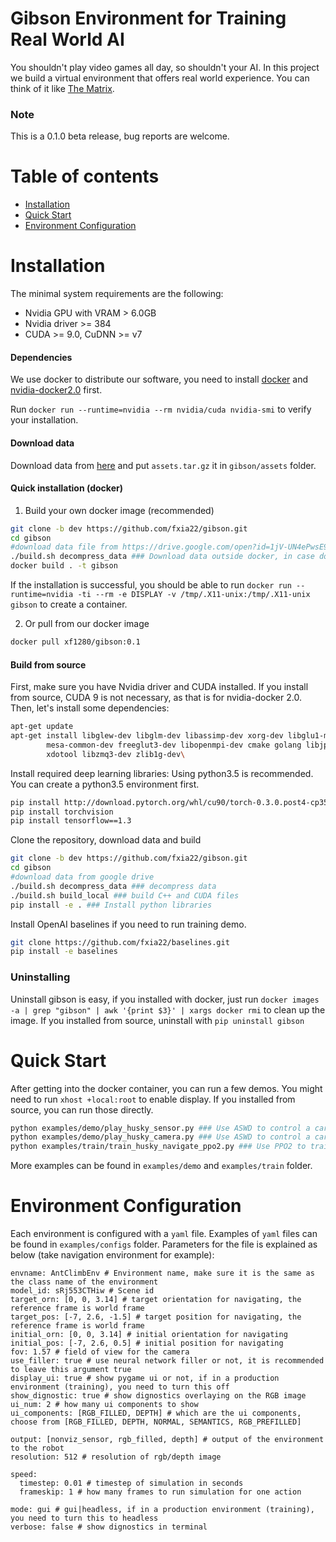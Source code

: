 # Gibson Environment for Training Real World AI
You shouldn't play video games all day, so shouldn't your AI. In this project we build a virtual environment that offers real world experience. You can think of it like [The Matrix](https://www.youtube.com/watch?v=3Ep_rnYweaI).

### Note
This is a 0.1.0 beta release, bug reports are welcome. 

Table of contents
=================

   * [Installation](#installation)
   * [Quick Start](#quick-start)
   * [Environment Configuration](#environment-configuration)

Installation
=================

The minimal system requirements are the following:

- Nvidia GPU with VRAM > 6.0GB
- Nvidia driver >= 384
- CUDA >= 9.0, CuDNN >= v7

#### Dependencies

We use docker to distribute our software, you need to install [docker](https://docs.docker.com/engine/installation/) and [nvidia-docker2.0](https://github.com/nvidia/nvidia-docker/wiki/Installation-(version-2.0)) first. 

Run `docker run --runtime=nvidia --rm nvidia/cuda nvidia-smi` to verify your installation. 

#### Download data

Download data from [here](https://drive.google.com/open?id=1jV-UN4ePwsE9XYv8m4YbNiGxRI_WWpW0) and put `assets.tar.gz` it in `gibson/assets` folder.


#### Quick installation (docker)

1. Build your own docker image (recommended)
```bash
git clone -b dev https://github.com/fxia22/gibson.git 
cd gibson
#download data file from https://drive.google.com/open?id=1jV-UN4ePwsE9XYv8m4YbNiGxRI_WWpW0 and put it into gibson/assets folder
./build.sh decompress_data ### Download data outside docker, in case docker images need to be rebuilt
docker build . -t gibson
```
If the installation is successful, you should be able to run `docker run --runtime=nvidia -ti --rm -e DISPLAY -v /tmp/.X11-unix:/tmp/.X11-unix gibson` to create a container.


2. Or pull from our docker image
```bash
docker pull xf1280/gibson:0.1
```

#### Build from source

First, make sure you have Nvidia driver and CUDA installed. If you install from source, CUDA 9 is not necessary, as that is for nvidia-docker 2.0. Then, let's install some dependencies:

```bash
apt-get update 
apt-get install libglew-dev libglm-dev libassimp-dev xorg-dev libglu1-mesa-dev libboost-dev \
		mesa-common-dev freeglut3-dev libopenmpi-dev cmake golang libjpeg-turbo8-dev wmctrl \ 
		xdotool libzmq3-dev zlib1g-dev\
```	

Install required deep learning libraries: Using python3.5 is recommended. You can create a python3.5 environment first. 

```bash
pip install http://download.pytorch.org/whl/cu90/torch-0.3.0.post4-cp35-cp35m-linux_x86_64.whl 
pip install torchvision
pip install tensorflow==1.3
```
Clone the repository, download data and build
```bash
git clone -b dev https://github.com/fxia22/gibson.git 
cd gibson
#download data from google drive
./build.sh decompress_data ### decompress data 
./build.sh build_local ### build C++ and CUDA files
pip install -e . ### Install python libraries
```

Install OpenAI baselines if you need to run training demo.

```bash
git clone https://github.com/fxia22/baselines.git
pip install -e baselines
```

### Uninstalling
Uninstall gibson is easy, if you installed with docker, just run `docker images -a | grep "gibson" | awk '{print $3}' | xargs docker rmi` to clean up the image. If you installed from source, uninstall with `pip uninstall gibson`


Quick Start
=================

After getting into the docker container, you can run a few demos. You might need to run `xhost +local:root` to enable display. If you installed from source, you can run those directly. 

```bash
python examples/demo/play_husky_sensor.py ### Use ASWD to control a car to navigate around gates
python examples/demo/play_husky_camera.py ### Use ASWD to control a car to navigate around gates, with camera output
python examples/train/train_husky_navigate_ppo2.py ### Use PPO2 to train a car to navigate down the hall way in gates based on visual input
```

More examples can be found in `examples/demo` and `examples/train` folder.

Environment Configuration
=================
Each environment is configured with a `yaml` file. Examples of `yaml` files can be found in `examples/configs` folder. Parameters for the file is explained as below (take navigation environment for example):

```
envname: AntClimbEnv # Environment name, make sure it is the same as the class name of the environment
model_id: sRj553CTHiw # Scene id
target_orn: [0, 0, 3.14] # target orientation for navigating, the reference frame is world frame
target_pos: [-7, 2.6, -1.5] # target position for navigating, the reference frame is world frame
initial_orn: [0, 0, 3.14] # initial orientation for navigating
initial_pos: [-7, 2.6, 0.5] # initial position for navigating
fov: 1.57 # field of view for the camera
use_filler: true # use neural network filler or not, it is recommended to leave this argument true
display_ui: true # show pygame ui or not, if in a production environment (training), you need to turn this off
show_dignostic: true # show dignostics overlaying on the RGB image
ui_num: 2 # how many ui components to show
ui_components: [RGB_FILLED, DEPTH] # which are the ui components, choose from [RGB_FILLED, DEPTH, NORMAL, SEMANTICS, RGB_PREFILLED]

output: [nonviz_sensor, rgb_filled, depth] # output of the environment to the robot
resolution: 512 # resolution of rgb/depth image

speed:
  timestep: 0.01 # timestep of simulation in seconds
  frameskip: 1 # how many frames to run simulation for one action

mode: gui # gui|headless, if in a production environment (training), you need to turn this to headless
verbose: false # show dignostics in terminal
```
